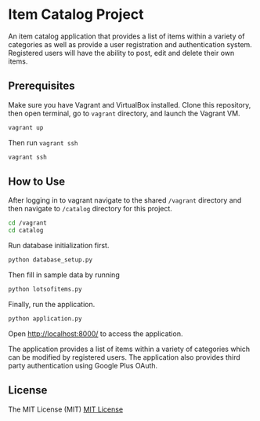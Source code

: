 # Item Catalog Project

An item catalog application that provides a list of items within a variety of categories as well as provide a user registration and authentication system. Registered users will have the ability to post, edit and delete their own items.

## Prerequisites

Make sure you have Vagrant and VirtualBox installed. Clone this repository, then open terminal, go to `vagrant` directory, and launch the Vagrant VM.

```bash
vagrant up
```

Then run `vagrant ssh`

```bash
vagrant ssh
```

## How to Use

After logging in to vagrant navigate to the shared `/vagrant` directory and then navigate to `/catalog` directory for this project.

```bash
cd /vagrant
cd catalog
```

Run database initialization first.

```bash
python database_setup.py
```

Then fill in sample data by running

```bash
python lotsofitems.py
```

Finally, run the application.

```bash
python application.py
```

Open [http://localhost:8000/](http://localhost:8000/) to access the application.

The application provides a list of items within a variety of categories which can be modified by registered users. The application also provides third party authentication using Google Plus OAuth.

## License

The MIT License (MIT)
[MIT License](https://opensource.org/licenses/MIT)